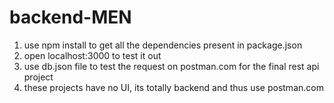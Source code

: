 # backend-MEN
1. use npm install to get all the dependencies present in package.json
2. open localhost:3000 to test it out
3. use db.json file to test the request on postman.com for the final rest api project
4. these projects have no UI, its totally backend and thus use postman.com

